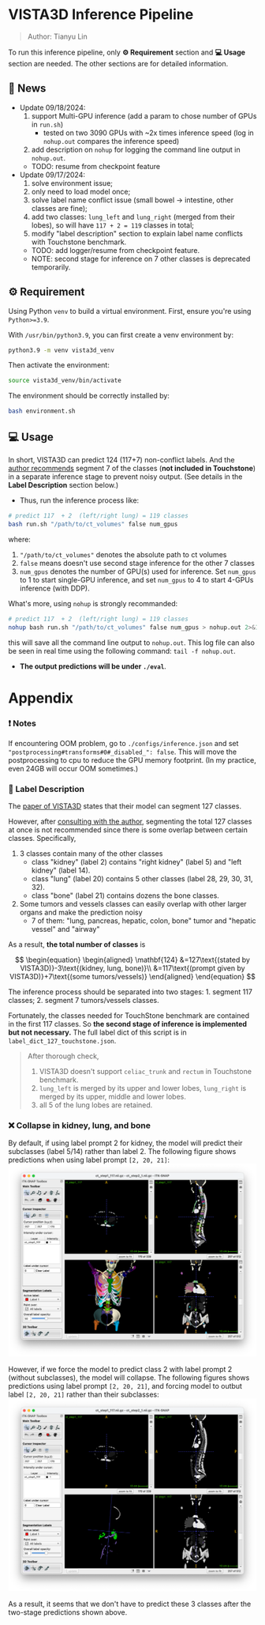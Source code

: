 # VISTA3D Inference Pipeline

> Author: Tianyu Lin<br>

To run this inference pipeline, only **⚙️ Requirement** section and **💻 Usage** section are needed. The other sections are for detailed information.

## 📰 News
- Update 09/18/2024:
    1. support Multi-GPU inference (add a param to chose number of GPUs in `run.sh`)
        - tested on two 3090 GPUs with ~2x times inference speed (log in `nohup.out` 
        compares the inference speed)
    2.  add description on `nohup` for logging the command line output in `nohup.out`.
    - TODO: resume from checkpoint feature
- Update 09/17/2024: 
    1. solve environment issue;
    2. only need to load model once;
    3. solve label name conflict issue (small bowel -> intestine, other classes are fine);
    4. add two classes: `lung_left` and `lung_right` (merged from their lobes), so will have `117 + 2 = 119` classes in total;
    5. modify "label description" section to explain label name conflicts with Touchstone benchmark.
    - TODO: add logger/resume from checkpoint feature.
    - NOTE: second stage for inference on 7 other classes is deprecated temporarily.

## ⚙️ Requirement
Using Python `venv` to build a virtual environment. 
First, ensure you're using `Python>=3.9`. 
<!-- If you don't have one, `sudo apt install python3.9` should install a Python 3.9 under `/usr/bin/python3.9`. -->
With `/usr/bin/python3.9`, you can first create a venv environment by:
```bash
python3.9 -m venv vista3d_venv
```
Then activate the environment:
```bash
source vista3d_venv/bin/activate
```
The environment should be correctly installed by:
```bash
bash environment.sh
```


## 💻 Usage

In short, VISTA3D can predict 124 (117+7) non-conflict labels. And the [author recommends](https://github.com/Project-MONAI/VISTA/issues/41) segment 7 of the classes (**not included in Touchstone**) in a separate inference stage to prevent noisy output. (See details in the  **Label Description** section below.)

- Thus, run the inference process like:

```bash
# predict 117  + 2  (left/right lung) = 119 classes
bash run.sh "/path/to/ct_volumes" false num_gpus
```
where: 
1. `"/path/to/ct_volumes"` denotes the absolute path to ct volumes
2. `false` means doesn't use second stage inference for the other 7 classes
3. `num_gpus` denotes the number of GPU(s) used for inference. Set `num_gpus` to 1 to start single-GPU inference, and set `num_gpus` to 4 to start 4-GPUs inference (with DDP). 

What's more, using `nohup` is strongly recommanded:
```bash
# predict 117  + 2  (left/right lung) = 119 classes
nohup bash run.sh "/path/to/ct_volumes" false num_gpus > nohup.out 2>&1 &
```
this will save all the command line output to `nohup.out`. This log file can also be seen in real time using the following command: `tail -f nohup.out`.

<!-- - If the 7 other classes are needed, run:

```bash
bash run.sh "/path/to/ct_volumes" true      # predict 117 + 7 = 124 classes
```

This will run the inference process on each volume for two times. It could be slow. -->



- **The output predictions will be under `./eval`**.




# Appendix

### ❗️ Notes

If encountering OOM problem, go to `./configs/inference.json` and set `"postprocessing#transforms#0#_disabled_": false`. This will move the postprocessing to cpu to reduce the GPU memory footprint. (In my practice, even 24GB will occur OOM sometimes.)

### 📒 Label Description

The [paper of VISTA3D](https://arxiv.org/pdf/2406.05285) states that their model can segment 127 classes.

However, after [consulting with the author](https://github.com/Project-MONAI/VISTA/issues/41), segmenting the total 127 classes at once is not recommended since there is some overlap between certain classes. Specifically,

1. 3 classes contain many of the other classes
    - class "kidney" (label 2) contains "right kidney" (label 5) and "left kidney" (label 14).
    - class "lung" (label 20) contains 5 other classes (label 28, 29, 30, 31, 32).
    - class "bone" (label 21) contains dozens the bone classes.
2. Some tumors and vessels classes can easily overlap with other larger organs and make the prediction noisy
    - 7 of them: "lung, pancreas, hepatic, colon, bone" tumor and "hepatic vessel" and "airway"

As a result, **the total number of classes** is 

$$
\begin{equation}
\begin{aligned}
	\mathbf{124} &=127\text{(stated by VISTA3D)}-3\text{(kidney, lung, bone)}\\
    &=117\text{(prompt given by VISTA3D)}+7\text{(some tumors/vessels)}
\end{aligned}
\end{equation}
$$

The inference process should be separated into two stages: 1. segment 117 classes; 2. segment 7 tumors/vessels classes.

Fortunately, the classes needed for TouchStone benchmark are contained in the first 117 classes. So **the second stage of inference is implemented but not necessary.** The full label dict of this script is in `label_dict_127_touchstone.json`.

> After thorough check, 
> 1. VISTA3D doesn't support `celiac_trunk` and `rectum` in Touchstone benchmark.
> 2. `lung_left` is merged by its upper and lower lobes, `lung_right` is merged by its upper, middle and lower lobes.
> 3. all 5 of the lung lobes are retained.


### ❌ Collapse in kidney, lung, and bone

By default, if using label prompt 2 for kidney, the model will predict their subclasses (label 5/14) rather than label 2. The following figure shows predictions when using label prompt `[2, 20, 21]`:
![](2-20-21-subclass.png)

However, if we force the model to predict class 2 with label prompt 2 (without subclasses), the model will collapse. The following figures shows predictions using label prompt `[2, 20, 21]`, and forcing model to outbut label `[2, 20, 21]` rather than their subclasses:
![](2-20-21-collapse.png)

As a result, it seems that we don't have to predict these 3 classes after the two-stage predictions shown above.

